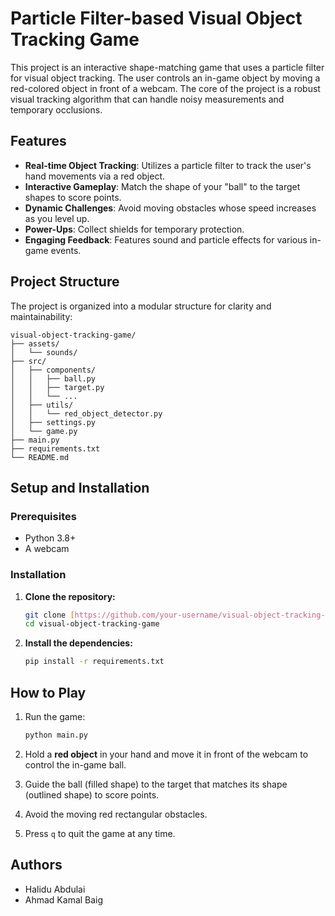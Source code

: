 # Particle Filter-based Visual Object Tracking Game

This project is an interactive shape-matching game that uses a particle filter for visual object tracking. The user controls an in-game object by moving a red-colored object in front of a webcam. The core of the project is a robust visual tracking algorithm that can handle noisy measurements and temporary occlusions.

## Features

-   **Real-time Object Tracking**: Utilizes a particle filter to track the user's hand movements via a red object.
-   **Interactive Gameplay**: Match the shape of your "ball" to the target shapes to score points.
-   **Dynamic Challenges**: Avoid moving obstacles whose speed increases as you level up.
-   **Power-Ups**: Collect shields for temporary protection.
-   **Engaging Feedback**: Features sound and particle effects for various in-game events.

## Project Structure

The project is organized into a modular structure for clarity and maintainability:
```
visual-object-tracking-game/
├── assets/
│   └── sounds/
├── src/
│   ├── components/
│   │   ├── ball.py
│   │   ├── target.py
│   │   └── ...
│   ├── utils/
│   │   └── red_object_detector.py
│   ├── settings.py
│   └── game.py
├── main.py
├── requirements.txt
└── README.md
```

## Setup and Installation

### Prerequisites

-   Python 3.8+
-   A webcam

### Installation

1.  **Clone the repository:**
    ```bash
    git clone [https://github.com/your-username/visual-object-tracking-game.git](https://github.com/your-username/visual-object-tracking-game.git)
    cd visual-object-tracking-game
    ```

2.  **Install the dependencies:**
    ```bash
    pip install -r requirements.txt
    ```

## How to Play

1.  Run the game:
    ```bash
    python main.py
    ```

2.  Hold a **red object** in your hand and move it in front of the webcam to control the in-game ball.

3.  Guide the ball (filled shape) to the target that matches its shape (outlined shape) to score points.

4.  Avoid the moving red rectangular obstacles.

5.  Press `q` to quit the game at any time.

## Authors

-   Halidu Abdulai
-   Ahmad Kamal Baig
